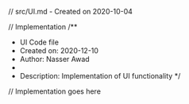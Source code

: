 // src/UI.md - Created on 2020-10-04

// Implementation
/**
 * UI Code file
 * Created on: 2020-12-10
 * Author: Nasser Awad
 *
 * Description: Implementation of UI functionality
 */
 
// Implementation goes here

